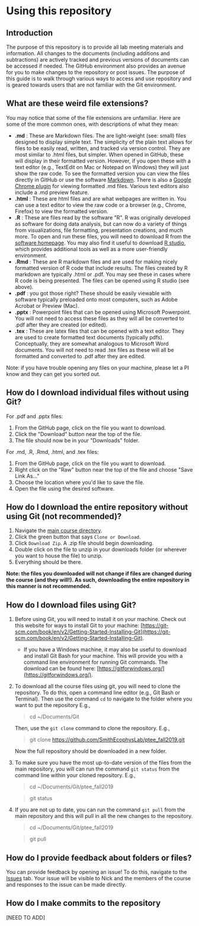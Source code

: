 # Using this repository

## Introduction
The purpose of this repository is to provide all lab meeting materials and information.
All changes to the documents (including additions and subtractions) are actively tracked
and previous versions of documents can be accessed if needed.
The GitHub environment also provides an avenue for you to make changes to the repository
or post issues.
The purpose of this guide is to walk through various ways to access and use repository
and is geared towards users that are not familiar with the Git environment.

## What are these weird file extensions?
You may notice that some of the file extensions are unfamiliar.
Here are some of the more common ones, with descriptions of what they mean:
- **.md** : These are Markdown files. The are light-weight (see: small) files
designed to display simple text. The simplicity of the plain text allows for files to
be easily read, written, and tracked via version control. They are most similar to
.html files, but simpler. When opened in GitHub, these will display in their formatted
version. However, if you open these with a text editor
(e.g., TextEdit on Mac or Notepad on Windows) they will just show the raw code. To see
the formatted version you can view the files directly in GitHub or
use the software [Markdown](https://daringfireball.net/projects/markdown/).
There is also a 
[Google Chrome plugin](https://chrome.google.com/webstore/detail/markdown-preview/jmchmkecamhbiokiopfpnfgbidieafmd?hl=en)
for viewing formatted .md files. Various text editors also include a .md preview feature.
- **.html** : These are html files and are what webpages are written in.
You can use a text editor to view the raw code or a browser (e.g., Chrome, Firefox)
to view the formatted version.
- **.R** : These are files read by the software "R". R was originally developed as
software for doing data analysis, but can now do a variety of things from visualizations,
file formatting, presentation creations, and much more. To open and run these files, you
will need to download R from the [software homepage](https://www.r-project.org/).
You may also find it useful to download [R studio](https://www.rstudio.com/), which
provides additional tools as well as a more user-friendly environment.
- **.Rmd** : These are R markdown files and are used for making nicely formatted version of
R code that include results. The files created by R markdown are typically .html or .pdf.
You may see these in cases where R code is being presented. The files can be opened
using R studio (see above).
- **.pdf** : you got those right? These should be easily viewable with
software typically preloaded onto most computers, such as Adobe Acrobat or Preview (Mac).
- **.pptx** : Powerpoint files that can be opened using Microsoft Powerpoint.
You will not need to access these files as they will all be converted to .pdf
after they are created (or edited).
- **.tex** : These are latex files that can be opened with a text editor. They are
used to create formatted text documents (typically pdfs). Conceptually, they are somewhat
analogous to Microsoft Word documents. You will not need to read .tex files as these will
all be formatted and converted to .pdf after they are edited.

Note: if you have trouble opening any files on your machine, please let a PI know and
they can get you sorted out.

## How do I download individual files without using Git?
For .pdf and .pptx files:
1. From the GitHub page, click on the file you want to download.
2. Click the "Download" button near the top of the file.
3. The file should now be in your "Downloads" folder.

For .md, .R, .Rmd, .html, and .tex files:
1. From the GitHub page, click on the file you want to download.
2. Right click on the "Raw" button near the top of the file and choose "Save Link As..."
3. Choose the location where you'd like to save the file.
4. Open the file using the desired software.

## How do I download the entire repository without using Git (not recommended)?
1. Navigate the 
[main course directory](https://github.com/SmithEcophysLab/lab_meeting).
2. Click the green button that says `Clone or Download`.
3. Click `Download Zip`. A .zip file should begin downloading.
4. Double click on the file to unzip in your downloads folder (or wherever you want to 
house the file) to unzip.
5. Everything should be there.

**Note: the files you downloaded will not change if files are changed during the course
(and they will!). As such, downloading the entire repository in this manner is not 
recommended.**

## How do I download files using Git?
1. Before using Git, you will need to install it on your machine. Check out this website
for ways to install Git to your machine:
[https://git-scm.com/book/en/v2/Getting-Started-Installing-Git](https://git-scm.com/book/en/v2/Getting-Started-Installing-Git).
	- If you have a Windows machine, it may also be useful to download and install
	Git Bash for your machine. This will provide you with a command line environment
	for running Git commands. The download can be found here:
	[https://gitforwindows.org/](https://gitforwindows.org/).
2. To download all the course files using git, you will need to clone the repository.
To do this, open a command line editor (e.g., Git Bash or 
Terminal). Then use the command `cd` to navigate to the folder where you want to
put the repository E.g.,
	
	> cd ~/Documents/Git

	Then, use the `git clone` command to clone the repository. E.g.,
	
	> git clone https://github.com/SmithEcophysLab/ptee_fall2019.git
	
	Now the full repository should be downloaded in a new folder.
	
3. To make sure you have the most up-to-date version of the files from the main repository,
you will can run the command `git status` from the command line within your cloned
repository. E.g.,

	> cd ~/Documents/Git/ptee_fall2019
	
	> git status

4. If you are not up to date, you can run the command `git pull` from the main repository
and this will pull
in all the new changes to the repository.

	> cd ~/Documents/Git/ptee_fall2019
	
	> git pull

## How do I provide feedback about folders or files?
You can provide feedback by opening an issue! To do this, navigate to the
[Issues](https://github.com/SmithEcophysLab/lab_meeting/issues)
tab. Your issue will be visible to Nick and the members of the course and responses
to the issue can be made directly.

## How do I make commits to the repository
[NEED TO ADD]


